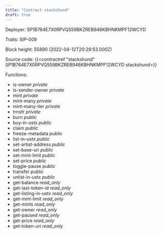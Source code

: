 ```yaml
---
title: "Contract stackshund"
draft: true
---
```

Deployer: SP1B764E7X0RPVQ559BKZREB946KBHNKMPF12WCYD

Traits:
SIP-009 



Block height: 55890 (2022-04-12T20:29:53.000Z)

Source code: {{<contractref "stackshund" SP1B764E7X0RPVQ559BKZREB946KBHNKMPF12WCYD stackshund>}}

Functions:

* is-owner _private_
* is-sender-owner _private_
* mint _private_
* mint-many _private_
* mint-many-iter _private_
* trnsfr _private_
* burn _public_
* buy-in-ustx _public_
* claim _public_
* freeze-metadata _public_
* list-in-ustx _public_
* set-artist-address _public_
* set-base-uri _public_
* set-mint-limit _public_
* set-price _public_
* toggle-pause _public_
* transfer _public_
* unlist-in-ustx _public_
* get-balance _read_only_
* get-last-token-id _read_only_
* get-listing-in-ustx _read_only_
* get-mint-limit _read_only_
* get-mints _read_only_
* get-owner _read_only_
* get-paused _read_only_
* get-price _read_only_
* get-token-uri _read_only_
